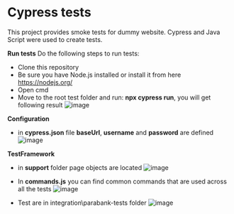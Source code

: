 # Cypress tests
This project provides smoke tests for dummy website. Cypress and Java Script were used to create tests.

**Run tests**
Do the following steps to run tests:
- Clone this repository
- Be sure you have Node.js installed or install it from here https://nodejs.org/
- Open cmd 
- Move to the root test folder and run: **npx cypress run**, you will get following result 
![image](https://user-images.githubusercontent.com/42312812/130062390-dfc127c5-9f1f-4392-ac31-9345f0bcbd4d.png)

**Configuration**
- in **cypress.json** file **baseUrl**, **username** and **password** are defined
 ![image](https://user-images.githubusercontent.com/42312812/130061047-421d704f-5112-499b-9ebd-f7bf05358a73.png)
 
**TestFramework**
- in **support** folder page objects are located 
![image](https://user-images.githubusercontent.com/42312812/130061660-e1110611-af97-4a27-bb15-ff24e7aaf15a.png)

- In **commands.js** you can find common commands that are used across all the tests 
![image](https://user-images.githubusercontent.com/42312812/130062112-265d55fe-6d02-4a42-8a83-b581ab551b1d.png)

- Test are in integration\parabank-tests folder
![image](https://user-images.githubusercontent.com/42312812/130062365-421988c8-8e91-471e-b98a-41098ceb1dc9.png)
